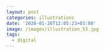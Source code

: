 ```yaml
---
layout: post
categories: illustrations
date: '2020-01-26T12:05:23+03:00'
image: /images/illustration_53.jpg
tags:
  - digital
---
```

